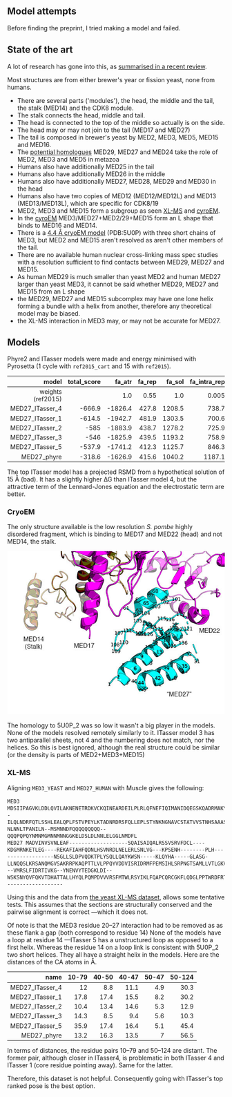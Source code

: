 ## Model attempts

Before finding the preprint, I tried making a model and failed.

## State of the art

A lot of research has gone into this, as [summarised in a recent review](https://www.ncbi.nlm.nih.gov/pmc/articles/PMC6393861/).

Most structures are from either brewer's year or fission yeast, none from humans.

* There are several parts ('modules'), the head, the middle and the tail, the stalk (MED14) and the CDK8 module.
* The stalk connects the head, middle and tail.
* The head is connected to the top of the middle so actually is on the side.
* The head may or may not join to the tail (MED17 and MED27)
* The tail is composed in brewer's yeast by MED2, MED3, MED5, MED15 and MED16.
* The [potential homologues](https://academic.oup.com/nar/article/36/12/3993/1135622) MED29, MED27 and MED24 take the role of MED2, MED3 and MED5 in metazoa
* Humans also have additionally MED25 in the tail
* Humans also have additionally MED26 in the middle
* Humans also have additionally MED27, MED28, MED29 and MED30 in the head
* Humans also have two copies of MED12 (MED12/MED12L) and MED13 (MED13/MED13L), which are specific for CDK8/19
* MED2, MED3 and MED15 form a subgroup as seen [XL-MS](https://www.cell.com/cell/fulltext/S0092-8674(16)31147-3) and [cyroEM](https://www.cell.com/cell/fulltext/S0092-8674(14)00609-6).
* In the [cyroEM](https://www.cell.com/cell/fulltext/S0092-8674(14)00609-6) MED3/MED27+MED2/29+MED15 form an L shape that binds to MED16 and MED14.
* There is a [4.4 Å cryoEM model](https://www.nature.com/articles/nature21393) (PDB:5U0P) with three short chains of MED3, but MED2 and MED15 aren't resolved as aren't other members of the tail.
* There are no available human nuclear cross-linking mass spec studies with a resolution sufficient to find contacts between MED29, MED27 and MED15.
* As human MED29 is much smaller than yeast MED2 and human MED27 larger than yeast MED3, it cannot be said whether MED29, MED27 and MED15 from an L shape
* the MED29, MED27 and MED15 subcomplex may have one lone helix forming a bundle with a helix from another, therefore any theoretical model may be biased.
* the XL-MS interaction in MED3 may, or may not be accurate for MED27.

## Models

Phyre2 and ITasser models were made and energy minimised with Pyrosetta (1 cycle with `ref2015_cart` and 15 with `ref2015`).


| model           |   total_score |   fa_atr |   fa_rep |   fa_sol |   fa_intra_rep |   fa_elec |   fa_dun |   rama_prepro |   omega |
|----------------:|--------------:|---------:|---------:|---------:|---------------:|----------:|---------:|--------------:|--------:|
| weights (ref2015)         |              |     1.0  |  0.55  |  1.0  |  0.005  |  1.0  |  0.7  |  0.45  |  0.4   |
|  MED27_ITasser_4 |        -666.9 |  -1826.4 |    427.8 |   1208.5 |          738.7 |    -581.2 |    528.1 |         240.6 |    88.1 |
|  MED27_ITasser_1 |        -614.5 |  -1942.7 |    481.9 |   1303.5 |          700.6 |    -604.1 |    545.2 |         402   |   102.6 |
|  MED27_ITasser_2 |        -585   |  -1883.9 |    438.7 |   1278.2 |          725.9 |    -593.4 |    545.7 |         404.3 |   122.9 |
|  MED27_ITasser_3 |        -546   |  -1825.9 |    439.5 |   1193.2 |          758.9 |    -534.2 |    515.9 |         380.2 |   136.7 |
|  MED27_ITasser_5 |        -537.9 |  -1741.2 |    412.3 |   1125.7 |          846.3 |    -503.7 |    526.1 |         289   |   107.7 |
|  MED27_phyre     |        -318.6 |  -1626.9 |    415.6 |   1040.2 |         1187.1 |    -451.6 |    525.9 |         562.1 |    56.7 |


The top ITasser model has a projected RSMD from a hypothetical solution of 15 Å (bad).
It has a slightly higher ∆G than ITasser model 4, 
but the attractive term of the Lennard-Jones equation and the electrostatic term are better.

### CryoEM
The only structure available is the low resolution _S. pombe_ highly disordered fragment, which is binding to MED17 and MED22 (head)
and not MED14, the stalk.

![MED27_5U0P](images/MED27_5U0P.jpg)

The homology to 5U0P_2 was so low it wasn't a big player in the models. None of the models resolved remotely similarly to it.
ITasser model 3 has two antiparallel sheets, not 4 and the numbering does not match, nor the helices.
So this is best ignored, although the real structure could be similar (or the density is parts of MED2+MED3+MED15)

### XL-MS
Aligning `MED3_YEAST` and `MED27_HUMAN` with Muscle gives the following:

    MED3  MDSIIPAGVKLDDLQVILAKNENETRDKVCKQINEARDEILPLRLQFNEFIQIMANIDQEGSKQADRMAKYLHIRDK--ILQLNDRFQTLSSHLEALQPLFSTVPEYLKTADNRDRSFQLLEPLSTYNKNGNAVCSTATVVSTNHSAAASTPTTTATPHANPITHAHSLSNPNSTATMQHNPLAGKRGPKSGSTMGTPTVHNSTAAAPIAAPKKPRKPRQTKKAKAQAQAQAQAQAQVYAQQSTVQTPITASMAAALPNPTPSMINSVSPTNVMGTPLTNMMSPMGNAYSMGAQNQGGQVSMSQFNGSGNGSNPNTNTNSNNTPLQSQL-NLNNLTPANILN--MSMNNDFQQQQQQQQQ--QQQPQPQYNMNMGMNNMNNGGKELDSLDLNNLELGGLNMDFL
    MED27 MADVINVSVNLEAF-------------------SQAISAIQALRSSVSRVFDCL----KDGMRNKETLEG----REKAFIAHFQDNLHSVNRDLNELERLSNLVG---KPSENH--------PLH------------------NSGLLSLDPVQDKTPLYSQLLQAYKWSN-----KLQYHA-----GLASG-LLNQQSLKRSANQMGVSAKRRPKAQPTTLVLPPQYVDDVISRIDRMFPEMSIHLSRPNGTSAMLLVTLGKVLKVIV---VMRSLFIDRTIVKG--YNENVYTEDGKLDI--WSKSNYQVFQKVTDHATTALLHYQLPQMPDVVVRSFMTWLRSYIKLFQAPCQRCGKFLQDGLPPTWRDFRTLEAFHDTCRQ-------------------

Using this and the data from [the yeast XL-MS dataset](https://www.cell.com/cell/fulltext/S0092-8674(16)31147-3),
allows some tentative tests. This assumes that the sections are structurally conserved and the pairwise alignment is correct
—which it does not.

Of note is that the MED3 residue 20–27 interaction had to be removed as as these flank a gap (both correspond to residue 14)
None of the models have a loop at residue 14 —ITasser 5 has a unstructured loop as opposed to a first helix. Whereas the residue 14 on a loop link is consistent with 5U0P_2 two short helices.
They all have a straight helix in the models.
Here are the distances of the CA atoms in Å.


| name                        |   10-79 |   40-50 |   40-47 |   50-47 |   50-124 |
|-----------------------------:|--------:|--------:|--------:|--------:|---------:|
|  MED27_ITasser_4 |    12   |     8.8 |    11.1 |     4.9 |     30.3 |
|  MED27_ITasser_1 |    17.8 |    17.4 |    15.5 |     8.2 |     30.2 |
|  MED27_ITasser_2 |    10.4 |    13.4 |    14.6 |     5.3 |     12.9 |
|  MED27_ITasser_3 |    14.3 |     8.5 |     9.4 |     5.6 |     10.3 |
|  MED27_ITasser_5 |    35.9 |    17.4 |    16.4 |     5.1 |     45.4 |
|  MED27_phyre    |    13.2 |    16.3 |    13.5 |     7   |     56.5 |

In terms of distances, the residue pairs 10–79 and 50–124 are distant.
The former pair, although closer in ITasser4, is problematic in both ITasser 4 and ITasser 1 (core residue pointing away).
Same for the latter.

Therefore, this dataset is not helpful. Consequently going with ITasser's top ranked pose is the best option.